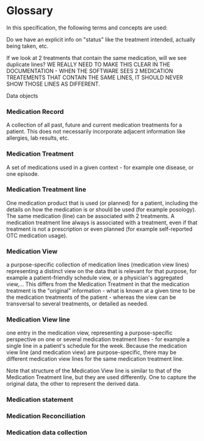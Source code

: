 # Glossary

In this specification, the following terms and concepts are used:

Do we have an explicit info on "status" like the treatment intended, actually being taken, etc.

If we look at 2 treatments that contain the same medication, will we see duplicate lines? 
WE REALLY NEED TO MAKE THIS CLEAR IN THE DOCUMENTATION - WHEN THE SOFTWARE SEES 2 MEDICATION TREATEMENTS THAT CONTAIN THE SAME LINES, IT SHOULD NEVER SHOW THOSE LINES AS DIFFERENT.

Data objects

### Medication Record
A collection of all past, future and current medication treatments for a patient. This does not necessarily incorporate adjacent information like allergies, lab results, etc.

### Medication Treatment
A set of medications used in a given context - for example one disease, or one episode.

### Medication Treatment line
One medication product that is used (or planned) for a patient, including the details on how the medication is or should be used (for example posology).
The same medication (line) can be associated with 2 treatments.
A medication treatment line always is associated with a treatment, even if that treatment is not a prescription or even planned (for example self-reported OTC medication usage). 

### Medication View
a purpose-specific collection of medication lines (medication view lines) representing a distinct view on the data that is relevant for that purpose, for example a patient-friendly schedule view, or a physician's aggregated view,...
This differs from the Medication Treatment in that the medication treatment is the "original" information - what is known at a given time to be the medication treatments of the patient - whereas the view can be transversal to several treatments, or detailed as needed.

### Medication View line
one entry in the medication view, representing a purpose-specific perspective on one or several medication treatment lines - for example a single line in a patient's schedule for the week.
Because the medication view line (and medication view) are purpose-specific, there may be different medication view lines for the same medication treatment line.

Note that structure of the Medication View line is similar to that of the Medication Treatment line, but they are used differently. One to capture the original data, the other to represent the derived data.

### Medication statement

### Medication Reconciliation

### Medication data collection
